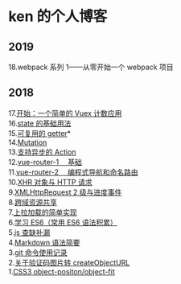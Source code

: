 # ken 的个人博客

## 2019

18.webpack 系列 1——从零开始一个 webpack 项目

## 2018

17.[开始：一个简单的 Vuex 计数应用](https://github.com/lazyken/blog/issues/4)  
16.[state 的基础用法](https://github.com/lazyken/blog/issues/5)  
15.[可复用的 getter](https://github.com/lazyken/blog/issues/7)\*  
14.[Mutation](https://github.com/lazyken/blog/issues/8)  
13.[支持异步的 Action](https://github.com/lazyken/blog/issues/11)  
12.[vue-router-1 　基础](https://github.com/lazyken/blog/issues/2)  
11.[vue-router-2 　编程式导航和命名路由](https://github.com/lazyken/blog/issues/3)  
10.[XHR 对象与 HTTP 请求](https://github.com/lazyken/blog/issues/12)  
9.[XMLHttpRequest 2 级与进度事件](https://github.com/lazyken/blog/issues/13)  
8.[跨域资源共享](https://github.com/lazyken/blog/issues/14)  
7.[上拉加载的简单实现](https://github.com/lazyken/blog/issues/16)  
6.[学习 ES6（常用 ES6 语法积累）](https://github.com/lazyken/blog/issues/9)  
5.[js 查缺补漏](https://github.com/lazyken/blog/issues/10)  
4.[Markdown 语法简要](https://github.com/lazyken/blog/issues/1)  
3.[git 命令使用记录](https://github.com/lazyken/blog/issues/17)  
2.[关于验证码图片转 createObjectURL](https://github.com/lazyken/blog/issues/18)  
1.[CSS3 object-positon/object-fit](https://github.com/lazyken/blog/issues/15)

